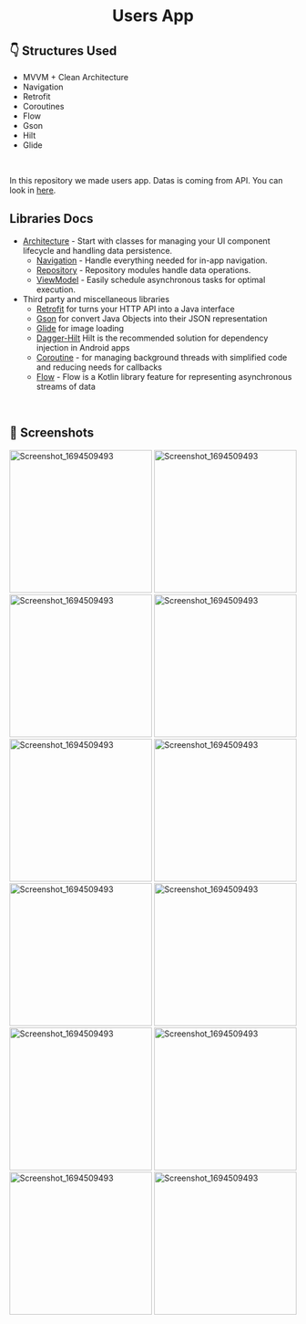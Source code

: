 # <p align="center"> Users App </p>  

## :point_down: Structures Used
- MVVM + Clean Architecture
- Navigation
- Retrofit
- Coroutines
- Flow
- Gson
- Hilt
- Glide
<br>

In this repository we made users app. Datas is coming from API. You can look in [here][1].

Libraries Docs
--------------
* [Architecture][10] - Start with classes for managing your UI component lifecycle and handling data
  persistence.
  * [Navigation][14] - Handle everything needed for in-app navigation.
  * [Repository][18] - Repository modules handle data operations.
  * [ViewModel][17] - Easily schedule asynchronous tasks for optimal execution.
* Third party and miscellaneous libraries
  * [Retrofit][90] for turns your HTTP API into a Java interface
  * [Gson][91] for convert Java Objects into their JSON representation
  * [Glide][92] for image loading
  * [Dagger-Hilt][93] Hilt is the recommended solution for dependency injection in Android apps
  * [Coroutine][15] - for managing background threads with simplified code and reducing needs for callbacks
  * [Flow][30] - Flow is a Kotlin library feature for representing asynchronous streams of data
<br>

## 📸 Screenshots
<p align="center">

</p>
<img src="https://github.com/hakanozer/tukcell_kotlin_2024/assets/70448538/2136c511-e1d9-45ad-bc4e-aae0dcf0ef9" alt="Screenshot_1694509493" width="250" height="auto">
<img src="https://github.com/hakanozer/tukcell_kotlin_2024/assets/70448538/ed957985-3278-4c15-a07c-fff22ae4ca41" alt="Screenshot_1694509493" width="250" height="auto">
<img src="https://github.com/hakanozer/tukcell_kotlin_2024/assets/70448538/7729dfd6-de9f-4651-8efd-e525c2d6c958" alt="Screenshot_1694509493" width="250" height="auto">
<img src="https://github.com/hakanozer/tukcell_kotlin_2024/assets/70448538/d9f31e55-8a6c-4c3e-b9ec-1525b37c73d3" alt="Screenshot_1694509493" width="250" height="auto">
<img src="https://github.com/hakanozer/tukcell_kotlin_2024/assets/70448538/2657f1dc-e29a-4a02-aa34-2dfc56220120" alt="Screenshot_1694509493" width="250" height="auto">
<img src="https://github.com/hakanozer/tukcell_kotlin_2024/assets/70448538/82d0440e-8465-4bb4-8473-e217ccf135c6" alt="Screenshot_1694509493" width="250" height="auto">
<img src="https://github.com/hakanozer/tukcell_kotlin_2024/assets/70448538/b6fd03e1-467f-4df6-b4f4-0ecd78927877" alt="Screenshot_1694509493" width="250" height="auto">
<img src="https://github.com/hakanozer/tukcell_kotlin_2024/assets/70448538/a1bf2985-ad20-46ff-b038-c30a3ed3e7bf" alt="Screenshot_1694509493" width="250" height="auto">
<img src="https://github.com/hakanozer/tukcell_kotlin_2024/assets/70448538/16e1d8b4-5d3b-4570-b204-c329f9b399fd" alt="Screenshot_1694509493" width="250" height="auto">
<img src="https://github.com/hakanozer/tukcell_kotlin_2024/assets/70448538/16864f73-1e72-46f4-9d10-b0e98d794a9b" alt="Screenshot_1694509493" width="250" height="auto">
<img src="https://github.com/hakanozer/tukcell_kotlin_2024/assets/70448538/18d8f997-c48d-44b7-b18e-31a156f73648" alt="Screenshot_1694509493" width="250" height="auto">
<img src="https://github.com/hakanozer/tukcell_kotlin_2024/assets/70448538/9ce75322-1b7c-4ed5-ab39-90e35f0976d4" alt="Screenshot_1694509493" width="250" height="auto">

[1]: https://dummyjson.com/users/
[10]: https://developer.android.com/topic/architecture
[15]: https://developer.android.com/kotlin/coroutines
[14]: https://developer.android.com/guide/navigation
[17]: https://developer.android.com/topic/libraries/architecture/viewmodel
[18]: https://developer.android.com/jetpack/guide#fetch-data
[90]: https://square.github.io/retrofit/
[91]: https://github.com/google/gson
[92]: https://github.com/bumptech/glide
[30]: https://developer.android.com/kotlin/flow
[93]: https://developer.android.com/training/dependency-injection/hilt-android
